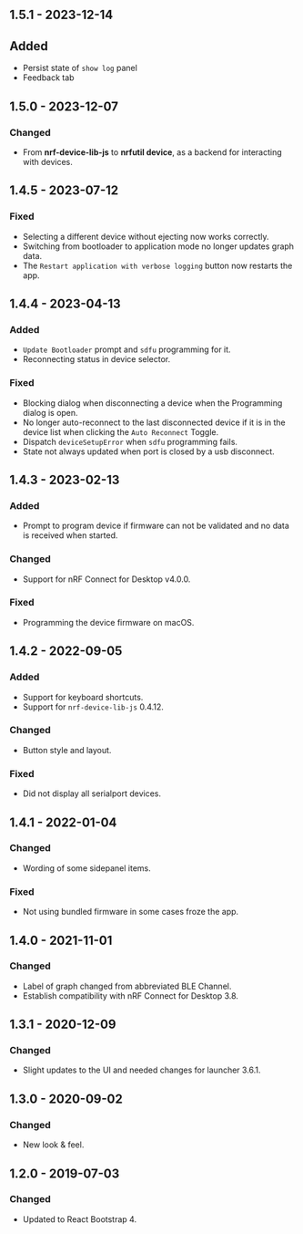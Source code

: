 ## 1.5.1 - 2023-12-14

## Added

-   Persist state of `show log` panel
-   Feedback tab

## 1.5.0 - 2023-12-07

### Changed

-   From **nrf-device-lib-js** to **nrfutil device**, as a backend for
    interacting with devices.

## 1.4.5 - 2023-07-12

### Fixed

-   Selecting a different device without ejecting now works correctly.
-   Switching from bootloader to application mode no longer updates graph data.
-   The `Restart application with verbose logging` button now restarts the app.

## 1.4.4 - 2023-04-13

### Added

-   `Update Bootloader` prompt and `sdfu` programming for it.
-   Reconnecting status in device selector.

### Fixed

-   Blocking dialog when disconnecting a device when the Programming dialog is
    open.
-   No longer auto-reconnect to the last disconnected device if it is in the
    device list when clicking the `Auto Reconnect` Toggle.
-   Dispatch `deviceSetupError` when `sdfu` programming fails.
-   State not always updated when port is closed by a usb disconnect.

## 1.4.3 - 2023-02-13

### Added

-   Prompt to program device if firmware can not be validated and no data is
    received when started.

### Changed

-   Support for nRF Connect for Desktop v4.0.0.

### Fixed

-   Programming the device firmware on macOS.

## 1.4.2 - 2022-09-05

### Added

-   Support for keyboard shortcuts.
-   Support for `nrf-device-lib-js` 0.4.12.

### Changed

-   Button style and layout.

### Fixed

-   Did not display all serialport devices.

## 1.4.1 - 2022-01-04

### Changed

-   Wording of some sidepanel items.

### Fixed

-   Not using bundled firmware in some cases froze the app.

## 1.4.0 - 2021-11-01

### Changed

-   Label of graph changed from abbreviated BLE Channel.
-   Establish compatibility with nRF Connect for Desktop 3.8.

## 1.3.1 - 2020-12-09

### Changed

-   Slight updates to the UI and needed changes for launcher 3.6.1.

## 1.3.0 - 2020-09-02

### Changed

-   New look & feel.

## 1.2.0 - 2019-07-03

### Changed

-   Updated to React Bootstrap 4.
